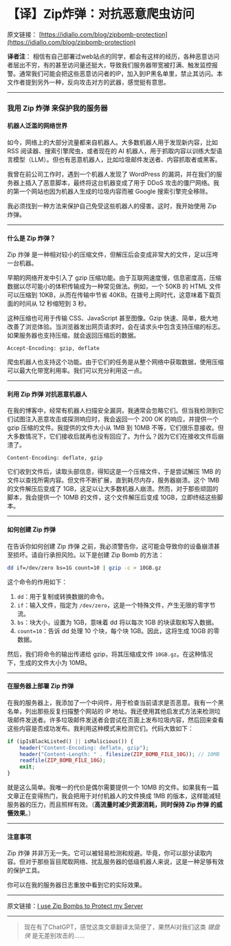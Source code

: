 # 【译】Zip炸弹：对抗恶意爬虫访问



原文链接： [https://idiallo.com/blog/zipbomb-protection](https://idiallo.com/blog/zipbomb-protection)

**译者注**： 相信有自己部署过web站点的同学，都会有这样的经历，各种恶意访问者层出不穷，有的甚至访问量还挺大，导致我们服务器带宽被打满、触发监控报警。通常我们可能会把这些恶意访问者的IP，加入到IP黑名单里，禁止其访问。本文作者提到另外一种，反向攻击对方的武器，感觉挺有意思。

---

### 我用 Zip 炸弹 来保护我的服务器


#### 机器人泛滥的网络世界

如今，网络上的大部分流量都来自机器人。大多数机器人用于发现新内容，比如 RSS 阅读器、搜索引擎爬虫，或者现在的 AI 机器人，用于抓取内容以训练大型语言模型（LLM）。但也有恶意机器人，比如垃圾邮件发送者、内容抓取者或黑客。

我曾在前公司工作时，遇到一个机器人发现了 WordPress 的漏洞，并在我们的服务器上插入了恶意脚本，最终将这台机器变成了用于 DDoS 攻击的僵尸网络。我的第一个网站也因为机器人生成的垃圾内容而被 Google 搜索引擎完全移除。

我必须找到一种方法来保护自己免受这些机器人的侵害。这时，我开始使用 Zip 炸弹。

---

#### 什么是 Zip 炸弹？

Zip 炸弹 是一种相对较小的压缩文件，但解压后会变成非常大的文件，足以压垮一台机器。

早期的网络开发中引入了 gzip 压缩功能。由于互联网速度慢，信息密度高，压缩数据以尽可能小的体积传输成为一种常见做法。例如，一个 50KB 的 HTML 文件可以压缩到 10KB，从而在传输中节省 40KB。在拨号上网时代，这意味着下载页面的时间从 12 秒缩短到 3 秒。

这种压缩也可用于传输 CSS、JavaScript 甚至图像。Gzip 快速、简单，极大地改善了浏览体验。当浏览器发出网页请求时，会在请求头中包含支持压缩的标志。如果服务器也支持压缩，就会返回压缩后的数据。

```
Accept-Encoding: gzip, deflate
```

爬虫机器人也支持这个功能。由于它们的任务是从整个网络中获取数据，使用压缩可以最大化带宽利用率。我们可以充分利用这一点。

---

#### 利用 Zip 炸弹 对抗恶意机器人

在我的博客中，经常有机器人扫描安全漏洞，我通常会忽略它们。但当我检测到它们试图注入恶意攻击或探测响应时，我会返回一个 200 OK 的响应，并提供一个 gzip 压缩的文件。我提供的文件大小从 1MB 到 10MB 不等，它们很乐意接收。但大多数情况下，它们接收后就再也没有回应了。为什么？因为它们在接收文件后崩溃了。

```
Content-Encoding: deflate, gzip
```

它们收到文件后，读取头部信息，得知这是一个压缩文件，于是尝试解压 1MB 的文件以查找所需内容。但文件不断扩展，直到耗尽内存，服务器崩溃。这个 1MB 的文件解压后变成了 1GB，这足以让大多数机器人崩溃。然而，对于那些顽固的脚本，我会提供一个 10MB 的文件，这个文件解压后变成 10GB，立即终结这些脚本。

---

#### 如何创建 Zip 炸弹

在告诉你如何创建 Zip 炸弹 之前，我必须警告你，这可能会导致你的设备崩溃甚至损坏。请自行承担风险。以下是创建 Zip Bomb 的方法：

```bash
dd if=/dev/zero bs=1G count=10 | gzip -c > 10GB.gz
```

这个命令的作用如下：

1. `dd`：用于复制或转换数据的命令。
2. `if`：输入文件，指定为 `/dev/zero`，这是一个特殊文件，产生无限的零字节流。
3. `bs`：块大小，设置为 1GB，意味着 dd 将以每次 1GB 的块读取和写入数据。
4. `count=10`：告诉 dd 处理 10 个块，每个块 1GB。因此，这将生成 10GB 的零数据。

然后，我们将命令的输出传递给 gzip，将其压缩成文件 `10GB.gz`。在这种情况下，生成的文件大小为 10MB。

---

#### 在服务器上部署 Zip 炸弹

在我的服务器上，我添加了一个中间件，用于检查当前请求是否恶意。我有一个黑名单，列出那些反复扫描整个网站的 IP 地址。我还使用其他启发式方法来检测垃圾邮件发送者。许多垃圾邮件发送者会尝试在页面上发布垃圾内容，然后回来查看这些内容是否成功发布。我利用这种模式来检测它们。代码大致如下：

```php
if (ipIsBlackListed() || isMalicious()) {
    header("Content-Encoding: deflate, gzip");
    header("Content-Length: " . filesize(ZIP_BOMB_FILE_10G)); // 10MB
    readfile(ZIP_BOMB_FILE_10G);
    exit;
}
```

就是这么简单。我唯一的代价是偶尔需要提供一个 10MB 的文件。如果我有一篇文章正在变得热门，我会把用于对付机器人的文件换成 1MB 的版本，这样能减轻服务器的压力，而且照样有效。（**高流量时减少资源消耗，同时保持 Zip 炸弹 的威慑效果**。）

---

#### 注意事项

Zip 炸弹 并非万无一失。它可以被轻易检测和规避。毕竟，你可以部分读取内容。但对于那些盲目爬取网络、扰乱服务器的低级机器人来说，这是一种足够有效的保护工具。

你可以在我的服务器日志重放中看到它的实际效果。

---

原文链接：[I use Zip Bombs to Protect my Server](https://idiallo.com/blog/zipbomb-protection)

---

>现在有了ChatGPT，感觉这类文章翻译太简便了，果然AI对我们这类 *键盘侠* 是无差别攻击的……
